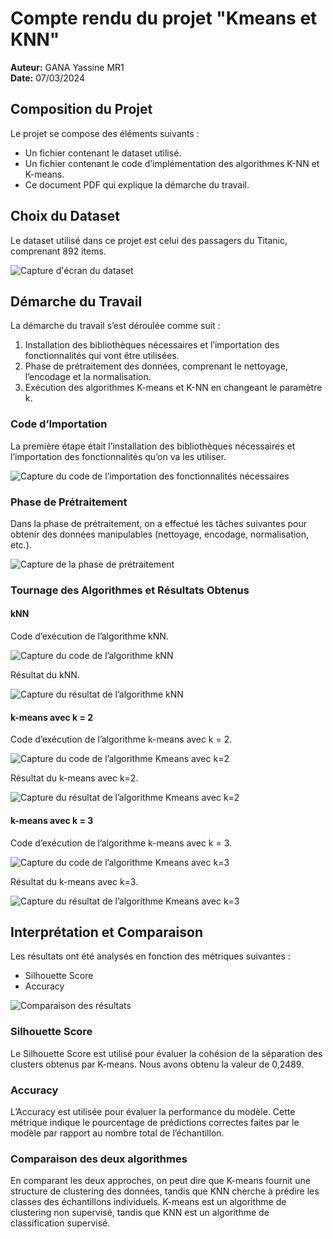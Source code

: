 # Compte rendu du projet "Kmeans et KNN"

**Auteur:** GANA Yassine MR1  
**Date:** 07/03/2024  

## Composition du Projet

Le projet se compose des éléments suivants :

- Un fichier contenant le dataset utilisé.
- Un fichier contenant le code d’implémentation des algorithmes K-NN et K-means.
- Ce document PDF qui explique la démarche du travail.

## Choix du Dataset

Le dataset utilisé dans ce projet est celui des passagers du Titanic, comprenant 892 items.

![Capture d'écran du dataset](https://example.com/capture_dataset.png)

## Démarche du Travail

La démarche du travail s’est déroulée comme suit :

1. Installation des bibliothèques nécessaires et l’importation des fonctionnalités qui vont être utilisées.
2. Phase de prétraitement des données, comprenant le nettoyage, l’encodage et la normalisation.
3. Exécution des algorithmes K-means et K-NN en changeant le paramètre k.

### Code d’Importation

La première étape était l’installation des bibliothèques nécessaires et l’importation des fonctionnalités qu’on va les utiliser.

![Capture du code de l’importation des fonctionnalités nécessaires](https://example.com/capture_import_code.png)

### Phase de Prétraitement

Dans la phase de prétraitement, on a effectué les tâches suivantes pour obtenir des données manipulables (nettoyage, encodage, normalisation, etc.).

![Capture de la phase de prétraitement](https://example.com/capture_preprocessing.png)

### Tournage des Algorithmes et Résultats Obtenus

#### kNN

Code d’exécution de l’algorithme kNN.

![Capture du code de l’algorithme kNN](https://example.com/capture_knn_code.png)

Résultat du kNN.

![Capture du résultat de l’algorithme kNN](https://example.com/capture_knn_result.png)

#### k-means avec k = 2

Code d’exécution de l’algorithme k-means avec k = 2.

![Capture du code de l’algorithme Kmeans avec k=2](https://example.com/capture_kmeans_k2_code.png)

Résultat du k-means avec k=2.

![Capture du résultat de l’algorithme Kmeans avec k=2](https://example.com/capture_kmeans_k2_result.png)

#### k-means avec k = 3

Code d’exécution de l’algorithme k-means avec k = 3.

![Capture du code de l’algorithme Kmeans avec k=3](https://example.com/capture_kmeans_k3_code.png)

Résultat du k-means avec k=3.

![Capture du résultat de l’algorithme Kmeans avec k=3](https://example.com/capture_kmeans_k3_result.png)

## Interprétation et Comparaison

Les résultats ont été analysés en fonction des métriques suivantes :

- Silhouette Score
- Accuracy

![Comparaison des résultats](https://example.com/comparison_results.png)

### Silhouette Score

Le Silhouette Score est utilisé pour évaluer la cohésion de la séparation des clusters obtenus par K-means. Nous avons obtenu la valeur de 0,2489.

### Accuracy

L’Accuracy est utilisée pour évaluer la performance du modèle. Cette métrique indique le pourcentage de prédictions correctes faites par le modèle par rapport au nombre total de l’échantillon.

### Comparaison des deux algorithmes

En comparant les deux approches, on peut dire que K-means fournit une structure de clustering des données, tandis que KNN cherche à prédire les classes des échantillons individuels. K-means est un algorithme de clustering non supervisé, tandis que KNN est un algorithme de classification supervisé.
